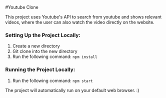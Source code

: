 #Youtube Clone

This project uses Youtube's API to search from youtube and shows relevant videos, where the user can also watch the video directly on the website.

### Setting Up the Project Locally:
1. Create a new directory
2. Git clone into the new directory
3. Run the following command: `npm install`

### Running the Project Locally:

1. Run the following command: `npm start`

The project will automatically run on your default web browser.
:)


